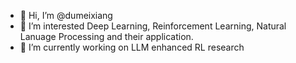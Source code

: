 - 👋 Hi, I’m @dumeixiang
- 👀 I’m interested Deep Learning, Reinforcement Learning, Natural Lanuage Processing and their application.
- 🌱 I’m currently working on LLM enhanced RL research

<!---
dumeixiang/dumeixiang is a ✨ special ✨ repository because its `README.md` (this file) appears on your GitHub profile.
You can click the Preview link to take a look at your changes.
--->

